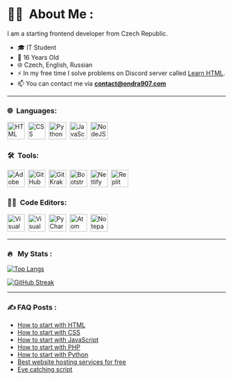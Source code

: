 # 👨‍💻 &nbsp;About Me :

I am a starting frontend developer from Czech Republic.

- 🎓 IT Student
- 🌲 16 Years Old
- 🌐 Czech, English, Russian
- ⚡ In my free time I solve problems on Discord server called <a href="https://discord.com/invite/html">Learn HTML</a>.
- 📫 You can contact me via <b>contact@ondra907.com</b>

---

### 🌐 &nbsp;Languages:

<p>
<img src="https://i.imgur.com/1oZ67tw.png" alt="HTML" width="40" height="40"/>&nbsp;
<img src="https://i.imgur.com/900ftrZ.png" alt="CSS" width="40" height="40"/>&nbsp;
<img src="https://i.imgur.com/jgkQbVf.png" alt="Python" width="40" height="40"/>&nbsp;
<img src="https://i.imgur.com/GQIq8zh.png" alt="JavaScript" width="40" height="40"/>&nbsp;
<img src="https://i.imgur.com/Vxi8tbo.png" alt="NodeJS" width="40" height="40"/>&nbsp;
</p>

### 🛠 &nbsp;Tools:

<p>
<img src="https://i.imgur.com/uBWtn2K.png" title="Adobe Creative Cloud" **alt="Adobe Creative Cloud" width="40" height="40"/>&nbsp;
<img src="https://i.imgur.com/4egkUJv.png" title="GitHub Desktop" **alt="GitHub Desktop" width="40" height="40"/>&nbsp;
<img src="https://i.imgur.com/DEEVny6.png" title="GitKraken" **alt="GitKraken" width="40" height="40"/>&nbsp;
<img src="https://i.imgur.com/ceRNR1S.png" title="Bootstrap Studio" **alt="Bootstrap Studio" width="40" height="40"/>&nbsp;
<img src="https://i.imgur.com/7v3ctgg.png" title="Netlify" **alt="Netlify" width="40" height="40"/>&nbsp;
<img src="https://i.imgur.com/Mbjbnv0.png" title="Replit" **alt="Replit" width="40" height="40"/>&nbsp;
</p>

### 👨‍💻 &nbsp;Code Editors:

<p>
<img src="https://i.imgur.com/JSn75BM.png" title="Visual Studio 2022 Enterprise" **alt="Visual Studio 2022 Enterprise" width="40" height="40"/>&nbsp;
<img src="https://i.imgur.com/stFBISO.png" title="Visual Studio Code" **alt="Visual Studio Code" width="40" height="40"/>&nbsp;
  <img src="https://i.imgur.com/7owpMFc.png" title="PyCharm" **alt="PyCharm" width="40" height="40"/>&nbsp;
<img src="https://i.imgur.com/altso3Y.png" title="Atom Editor" **alt="Atom Editor" width="40" height="40"/>&nbsp;
<img src="https://i.imgur.com/OK3bUTN.png" title="Notepad++" **alt="Notepad++" width="40" height="40"/>&nbsp;
</p>

---

### 🔥 &nbsp; My Stats :

[![Top Langs](https://github-readme-stats.vercel.app/api/top-langs/?username=Ondra9071&layout=compact&theme=vision-friendly-dark)](https://github.com/anuraghazra/github-readme-stats)

[![GitHub Streak](http://github-readme-streak-stats.herokuapp.com?user=Ondra9071&theme=dark&background=000000)](https://git.io/streak-stats)


---

### ✍️ FAQ Posts : 
- [How to start with HTML](https://www.ondra907.com/faq/html)
- [How to start with CSS](https://www.ondra907.com/faq/css)
- [How to start with JavaScript](https://www.ondra907.com/faq/js)
- [How to start with PHP](https://www.ondra907.com/faq/php)
- [How to start with Python](https://www.ondra907.com/faq/python)
- [Best website hosting services for free](https://www.ondra907.com/faq/webhosting)
- [Eye catching script](https://www.ondra907.com/faq/eye-catching-script)
<!-- BLOG-POST-LIST:START -->
<!-- BLOG-POST-LIST:END -->

